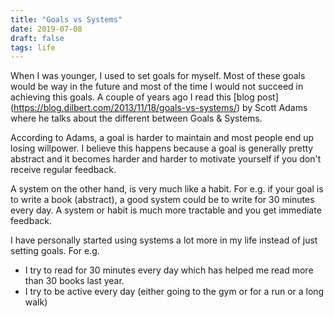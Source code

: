 ```yaml
---
title: "Goals vs Systems"
date: 2019-07-08
draft: false
tags: life
---
```


When I was younger, I used to set goals for myself. Most of these goals would be way in the future and most of the time I would not succeed in achieving this goals. A couple of years ago I read this [blog post] (https://blog.dilbert.com/2013/11/18/goals-vs-systems/) by Scott Adams where he talks about the different between Goals & Systems.

According to Adams, a goal is harder to maintain and most people end up losing willpower. I believe this happens because a goal is generally pretty abstract and it becomes harder and harder to motivate yourself if you don't receive regular feedback.

A system on the other hand, is very much like a habit. For e.g. if your goal is to write a book (abstract), a good system could be to write for 30 minutes every day. A system or habit is much more tractable and you get immediate feedback.  

I have personally started using systems a lot more in my life instead of just setting goals. For e.g.

- I try to read for 30 minutes every day which has helped me read more than 30 books last year.
- I try to be active every day (either going to the gym or for a run or a long walk)
